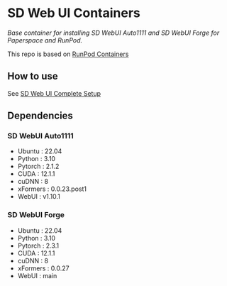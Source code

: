 # SD Web UI Containers
_Base container for installing SD WebUI Auto1111 and SD WebUI Forge for Paperspace and RunPod._

This repo is based on [RunPod Containers](https://github.com/runpod/containers)

## How to use
See [SD Web UI Complete Setup](https://github.com/ffxvs/sd-webui-complete-setup)

## Dependencies
### SD WebUI Auto1111
* Ubuntu : 22.04
* Python : 3.10
* Pytorch : 2.1.2
* CUDA : 12.1.1
* cuDNN : 8
* xFormers : 0.0.23.post1
* WebUI : v1.10.1

### SD WebUI Forge
* Ubuntu : 22.04
* Python : 3.10
* Pytorch : 2.3.1
* CUDA : 12.1.1
* cuDNN : 8
* xFormers : 0.0.27
* WebUI : main
